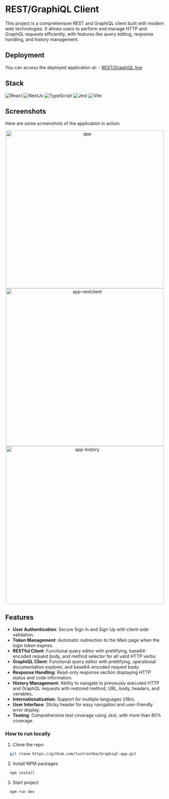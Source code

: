 # REST/GraphiQL Client

This project is a comprehensive REST and GraphiQL client built with modern web technologies. It allows users to perform and manage HTTP and GraphQL requests efficiently, with features like query editing, response handling, and history management.

## Deployment

You can access the deployed application at: - [REST/GraphiQL live](https://graphql-final-task.netlify.app/)

## Stack

![React](https://img.shields.io/badge/react-%2320232a.svg?style=for-the-badge&logo=react&logoColor=%2361DAFB)
![NextJs](https://img.shields.io/badge/-Next_JS-black?style=for-the-badge&logoColor=white&logo=nextdotjs&color=000000)
![TypeScript](https://img.shields.io/badge/typescript-%23007ACC.svg?style=for-the-badge&logo=typescript&logoColor=white)
![Jest](https://img.shields.io/badge/jest-%23C21325.svg?style=for-the-badge&logo=jest&logoColor=white)
![Vite](https://img.shields.io/badge/vite-%23646CFF.svg?style=for-the-badge&logo=vite&logoColor=white)

## Screenshots

Here are some screenshots of the application in action:

<div align="center">
  <img src="https://github.com/user-attachments/assets/69d9d2f9-b10b-4a71-a2cf-c4fc932fd457" alt="app" width="500"/>
  <img src="https://github.com/user-attachments/assets/e75f767e-48ca-4a0e-af3d-46cae99b9dbf" alt="app-restclient" width="500"/>
  <img src="https://github.com/user-attachments/assets/cd07d05d-0d6a-4758-9dd0-161a010155ce" alt="app-history" width="500"/>
</div>

## Features

- **User Authentication**: Secure Sign In and Sign Up with client-side validation.
- **Token Management**: Automatic redirection to the Main page when the login token expires.
- **RESTful Client**: Functional query editor with prettifying, base64-encoded request body, and method selector for all valid HTTP verbs.
- **GraphiQL Client**: Functional query editor with prettifying, operational documentation explorer, and base64-encoded request body.
- **Response Handling**: Read-only response section displaying HTTP status and code information.
- **History Management**: Ability to navigate to previously executed HTTP and GraphQL requests with restored method, URL, body, headers, and variables.
- **Internationalization**: Support for multiple languages (i18n).
- **User Interface**: Sticky header for easy navigation and user-friendly error display.
- **Testing**: Comprehensive test coverage using Jest, with more than 80% coverage.

### How to run locally

1. Clone the repo

```sh
  git clone https://github.com/lustrochka/Graphiql-app.git
```

2. Install NPM packages

```sh
  npm install
```

3. Start project

```sh
  npm run dev
```
